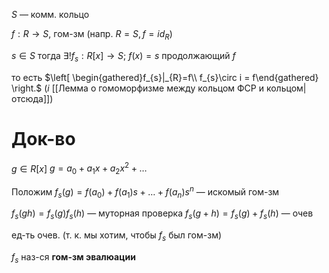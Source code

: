 $S$ — комм. кольцо 

$f: R\to S$, гом-зм (напр. $R=S, f=id_{R}$)

$s \in S$ тогда $\exists ! f_{s}:R[x]\to S;\ f(x)=s$ продолжающий $f$

то есть $\left[ \begin{gathered}f_{s}|_{R}=f\\ f_{s}\circ i = f\end{gathered} \right.$ ($i$ [[Лемма о гомоморфизме между кольцом ФСР и кольцом|отсюда]])

# Док-во

$g \in R[x]$
$g = a_{0}+a_{1}x+a_{2}x^{2}+\dots$

Положим $f_{s}(g)=f(a_{0})+f(a_{1})s+\dots+f(a_{n})s ^{n}$ — искомый гом-зм

$f_{s}(gh)=f_{s}(g)f_{s}(h)$ — муторная проверка
$f_{s}(g+h)=f_{s}(g)+f_{s}(h)$ — очев

ед-ть очев. (т. к. мы хотим, чтобы $f_{s}$ был гом-зм)

$f_{s}$ наз-ся **гом-зм эвалюации**